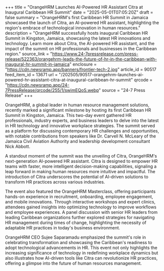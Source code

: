 +++
title = "OrangeHRM Launches AI-Powered HR Assistant Citra at Inaugural Caribbean HR Summit"
date = "2025-05-01T07:05:20Z"
draft = false
summary = "OrangeHRM's first Caribbean HR Summit in Jamaica showcased the launch of Citra, an AI-powered HR assistant, highlighting the region's embrace of technological innovation in human resources."
description = "OrangeHRM successfully hosts inaugural Caribbean HR Summit in Kingston, Jamaica, showcasing the latest HR innovations and technology. Learn more about Citra, the AI-powered HR assistant, and the impact of the summit on HR professionals and businesses in the Caribbean region."
source_link = "https://www.24-7pressrelease.com/press-release/522363/orangehrm-leads-the-future-of-hr-in-the-caribbean-with-inaugural-hr-summit-in-jamaica"
enclosure = "https://cdn.newsramp.app/banners/frontier-tech-2.jpg"
article_id = 90517
feed_item_id = 13671
url = "/202505/90517-orangehrm-launches-ai-powered-hr-assistant-citra-at-inaugural-caribbean-hr-summit"
qrcode = "https://cdn.newsramp.app/24-7PressRelease/qrcode/255/1/swimEQoS.webp"
source = "24-7 Press Release"
+++

<p>OrangeHRM, a global leader in human resource management solutions, recently marked a significant milestone by hosting its first Caribbean HR Summit in Kingston, Jamaica. This two-day event gathered HR professionals, industry experts, and business leaders to delve into the latest in HR technology and innovative workplace strategies. The summit served as a platform for discussing contemporary HR challenges and opportunities, with notable contributions from speakers like Dr. Carvell N. McLeary of the Jamaica Civil Aviation Authority and leadership development consultant Nick Abbott.</p><p>A standout moment of the summit was the unveiling of Citra, OrangeHRM's next-generation AI-powered HR assistant. Citra is designed to empower HR teams with faster, more intelligent decision-making capabilities, signaling a leap forward in making human resources more intuitive and impactful. The introduction of Citra underscores the potential of AI-driven solutions to transform HR practices across various industries.</p><p>The event also featured the OrangeHRM Masterclass, offering participants hands-on experience in recruitment, onboarding, employee engagement, and mobile innovations. Through interactive workshops and expert clinics, attendees gained insights into optimizing technology to improve workflows and employee experiences. A panel discussion with senior HR leaders from leading Caribbean organizations further explored strategies for navigating HR management during times of change, highlighting the necessity of adaptable HR practices in today's business environment.</p><p>OrangeHRM CEO Sujee Saparamadu emphasized the summit's role in celebrating transformation and showcasing the Caribbean's readiness to adopt technological advancements in HR. This event not only highlights the increasing significance of technology in redefining workplace dynamics but also illustrates how AI-driven tools like Citra can revolutionize HR practices, offering a glimpse into the future of human resources management.</p>